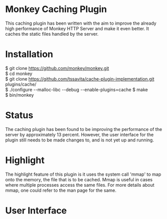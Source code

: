 Monkey Caching Plugin
=====================

This caching plugin has been written with the aim to improve the already high performance of Monkey HTTP Server and make it even better. It caches the static files handled by the server.  

Installation
============

$ git clone https://github.com/monkey/monkey.git  
$ cd monkey  
$ git clone https://github.com/tssavita/cache-plugin-implementation.git plugins/cache/  
$ ./configure --malloc-libc --debug --enable-plugins=cache 
$ make  
$ bin/monkey

Status
======

The caching plugin has been found to be improving the performance of the server by approximately 13 percent. However, the user interface for the plugin still needs to be made changes to, and is not yet up and running. 

Highlight
=========

The highlight feature of this plugin is it uses the system call 'mmap' to map onto the memory, the file that is to be cached. Mmap is useful in cases where multiple processes access the same files. For more details about mmap, one could refer to the man page for the same.

User Interface
==============
